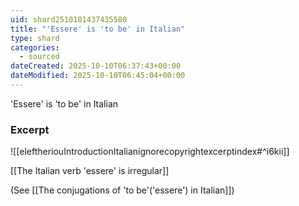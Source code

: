 ```yaml
---
uid: shard2510101437435580
title: "'Essere' is 'to be' in Italian"
type: shard
categories:
  - sourced
dateCreated: 2025-10-10T06:37:43+00:00
dateModified: 2025-10-10T06:45:04+00:00
---
```

'Essere' is 'to be' in Italian
### Excerpt
![[eleftheriouIntroductionItalianignorecopyrightexcerptindex#^i6kii]]

[[The Italian verb 'essere' is irregular]]

(See [[The conjugations of 'to be'('essere') in Italian]])